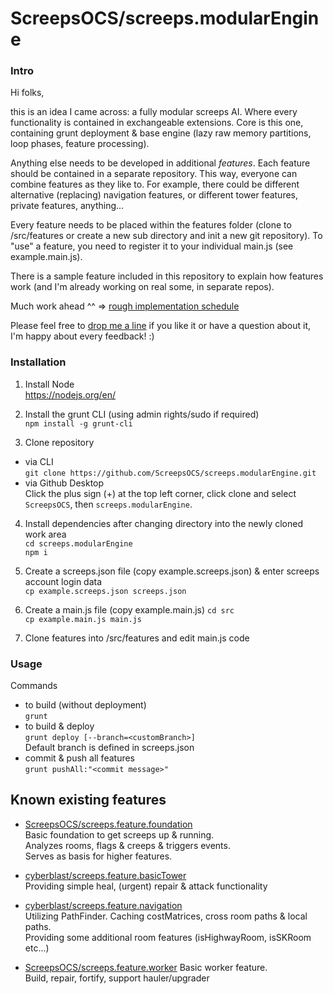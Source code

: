 
# ScreepsOCS/screeps.modularEngine

### Intro

Hi folks, 

this is an idea I came across: a fully modular screeps AI. Where every functionality is contained in exchangeable extensions. 
Core is this one, containing grunt deployment & base engine (lazy raw memory partitions, loop phases, feature processing). 

Anything else needs to be developed in additional *features*. 
Each feature should be contained in a separate repository. This way, everyone can combine features as they like to. For example, there could be different alternative (replacing) navigation features, or different tower features, private features, anything... 

Every feature needs to be placed within the features folder (clone to /src/features or create a new sub directory and init a new git repository).
To "use" a feature, you need to register it to your individual main.js (see example.main.js). 

There is a sample feature included in this repository to explain how features work (and I'm already working on real some, in separate repos). 

Much work ahead ^^ => [rough implementation schedule](https://github.com/ScreepsOCS/screeps.modularEngine/issues/3)

Please feel free to [drop me a line](mailto:ocs@cyberblast.org) if you like it or have a question about it, I'm happy about every feedback! :) 

### Installation

1. Install Node  
  https://nodejs.org/en/

2. Install the grunt CLI (using admin rights/sudo if required)  
  `npm install -g grunt-cli`  

3. Clone repository
  * via CLI  
    `git clone https://github.com/ScreepsOCS/screeps.modularEngine.git`  
  * via Github Desktop  
    Click the plus sign (+) at the top left corner, click clone and select `ScreepsOCS`, then `screeps.modularEngine`.  

4. Install dependencies after changing directory into the newly cloned work area  
  `cd screeps.modularEngine`  
  `npm i`

5. Create a screeps.json file (copy example.screeps.json) & enter screeps account login data  
  `cp example.screeps.json screeps.json`
  
6. Create a main.js file (copy example.main.js)
  `cd src`  
  `cp example.main.js main.js`

7. Clone features into /src/features and edit main.js code

### Usage

Commands
  * to build (without deployment)  
  `grunt`  
  * to build & deploy  
  `grunt deploy [--branch=<customBranch>]`  
  Default branch is defined in screeps.json
  * commit & push all features  
  `grunt pushAll:"<commit message>"`

## Known existing features

* [ScreepsOCS/screeps.feature.foundation](https://github.com/ScreepsOCS/screeps.feature.foundation)  
  Basic foundation to get screeps up & running.  
  Analyzes rooms, flags & creeps & triggers events.  
  Serves as basis for higher features.  

* [cyberblast/screeps.feature.basicTower](https://github.com/cyberblast/screeps.feature.basicTower)  
  Providing simple heal, (urgent) repair & attack functionality

* [cyberblast/screeps.feature.navigation](https://github.com/cyberblast/screeps.feature.navigation)  
  Utilizing PathFinder. Caching costMatrices, cross room paths & local paths.  
  Providing some additional room features (isHighwayRoom, isSKRoom etc...)

* [ScreepsOCS/screeps.feature.worker](https://github.com/ScreepsOCS/screeps.feature.worker)
  Basic worker feature.  
  Build, repair, fortify, support hauler/upgrader

